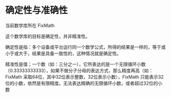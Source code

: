 ﻿

# 确定性与准确性

当前数学库所在 FixMath

这个数学库的目标是确定性，并非精准性。

确定性是指：多个设备或平台运行同一个数学公式，所得的结果是一样的，等于或小于或大于，结果是具备一致性的，这种情况就是确定性。

精准性是值；一个数（如：三分之一），它所表达的是一个无限循环小数（0.33333333333），如果不做分子分母的表达方式，那么精度再高（如：FixMath 采取64位，其中32位表示整数，32位表示小数），FixMath 只能表示32位的小数，依然是有限精度。无法表达精确的无限循环小数，或者超过32位的小数
